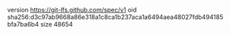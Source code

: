 version https://git-lfs.github.com/spec/v1
oid sha256:d3c97ab9668a86e318a1c8ca1b237aca1a6494aea48027fdb494185bfa7ba6b4
size 48654
